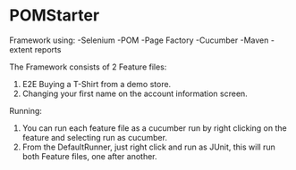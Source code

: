 # POMStarter
Framework using:
-Selenium
-POM
-Page Factory
-Cucumber
-Maven
-extent reports

The Framework consists of 2 Feature files:
1. E2E Buying a T-Shirt from a demo store.
2. Changing your first name on the account information screen.

Running:
1. You can run each feature file as a cucumber run by right clicking on the feature and selecting run as cucumber.
2. From the DefaultRunner, just right click and run as JUnit, this will run both Feature files, one after another.
